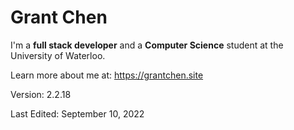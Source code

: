# Grant Chen

I'm a **full stack developer** and a **Computer Science** student at the University of Waterloo.

Learn more about me at: https://grantchen.site

Version: 2.2.18

Last Edited: September 10, 2022
